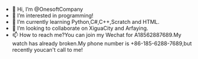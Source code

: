 - 👋 Hi, I’m @OnesoftCompany
- 👀 I’m interested in programming!
- 🌱 I’m currently learning Python,C#,C++,Scratch and HTML.
- 💞️ I’m looking to collaborate on XiguaCity and Arfaying.
- 📫 How to reach me?You can join my Wechat for A18562887689.My watch has already broken.My phone number is +86-185-6288-7689,but recently youcan't call to me!

<!---
OnesoftCompany(me)/OnesoftCompany is a ✨ special ✨ repository because its `README.md` (this file) appears on your GitHub profile.
You can click the Preview link to take a look at your changes.
--->
